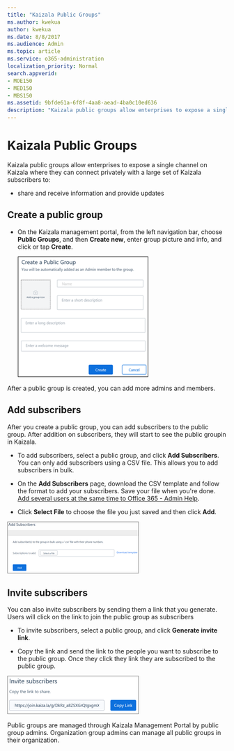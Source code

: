 ```yaml
---
title: "Kaizala Public Groups"
ms.author: kwekua
author: kwekua
ms.date: 8/8/2017
ms.audience: Admin
ms.topic: article
ms.service: o365-administration
localization_priority: Normal
search.appverid:
- MOE150
- MED150
- MBS150
ms.assetid: 9bfde61a-6f8f-4aa8-aead-4ba0c10ed636
description: "Kaizala public groups allow enterprises to expose a single channel on Kaizala where they can connect privately with a large set of Kaizala subscribers to:"
---
```


# Kaizala Public Groups

Kaizala public groups allow enterprises to expose a single channel on Kaizala where they can connect privately with a large set of Kaizala subscribers to:
  
- share and receive information and provide updates
    
## Create a public group

- On the Kaizala management portal, from the left navigation bar, choose **Public Groups**, and then **Create new**, enter group picture and info, and click or tap **Create**.
    
    ![Screenshot: create a public group page](media/aa7bc493-9039-4d62-8d25-625ac02dd509.png)
  
After a public group is created, you can add more admins and members.
  
## Add subscribers

After you create a public group, you can add subscribers to the public group. After addition on subscribers, they will start to see the public groupin in Kaizala.
  
- To add subscribers, select a public group, and click **Add Subscribers**. You can only add subscribers using a CSV file. This allows you to add subscribers in bulk.
    
- On the **Add Subscribers** page, download the CSV template and follow the format to add your subscribers. Save your file when you're done. [Add several users at the same time to Office 365 - Admin Help](https://support.office.com/article/1f5767ed-e717-4f24-969c-6ea9d412ca88#__toc316652088).
    
- Click **Select File** to choose the file you just saved and then click **Add**.
    
![Screenshot: invite a subscriber in Kaizala public group](media/00a314aa-8de0-431f-b272-c212c421ca1e.png)
  
## Invite subscribers

You can also invite subscribers by sending them a link that you generate. Users will click on the link to join the public group as subscribers
  
- To invite subscribers, select a public group, and click **Generate invite link**.
    
- Copy the link and send the link to the people you want to subscribe to the public group. Once they click they link they are subscribed to the public group.
    
![Screenshot: invite a Kaizala subscriber to a public group](media/27d71abe-264d-4de1-8b97-015e546fe884.png)
  
Public groups are managed through Kaizala Management Portal by public group admins. Organization group admins can manage all public groups in their organization.
  

